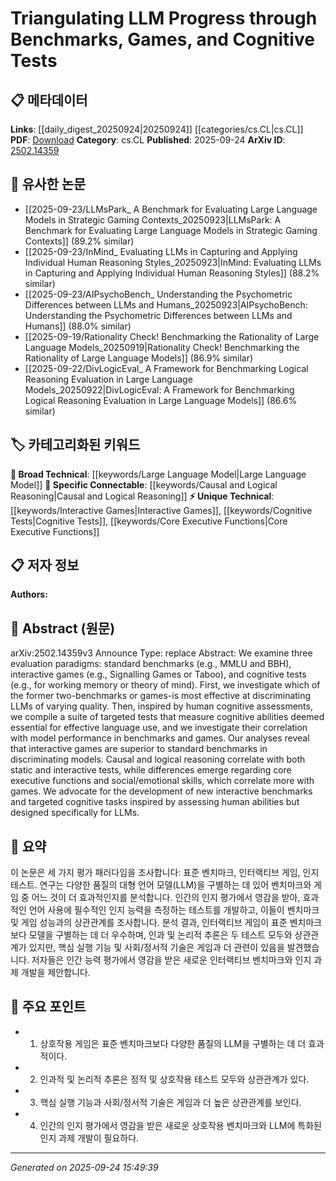 <!-- KEYWORD_LINKING_METADATA:
{
  "processed_timestamp": "2025-09-24T15:49:39.690822",
  "vocabulary_version": "1.0",
  "selected_keywords": [
    "Large Language Model",
    "Interactive Games",
    "Cognitive Tests",
    "Causal and Logical Reasoning",
    "Core Executive Functions"
  ],
  "rejected_keywords": [],
  "similarity_scores": {
    "Large Language Model": 0.85,
    "Interactive Games": 0.78,
    "Cognitive Tests": 0.77,
    "Causal and Logical Reasoning": 0.82,
    "Core Executive Functions": 0.75
  },
  "extraction_method": "AI_prompt_based",
  "budget_applied": true,
  "candidates_json": {
    "candidates": [
      {
        "surface": "Large Language Models",
        "canonical": "Large Language Model",
        "aliases": [
          "LLMs"
        ],
        "category": "broad_technical",
        "rationale": "Central to the paper's focus on evaluating language models.",
        "novelty_score": 0.3,
        "connectivity_score": 0.9,
        "specificity_score": 0.6,
        "link_intent_score": 0.85
      },
      {
        "surface": "interactive games",
        "canonical": "Interactive Games",
        "aliases": [
          "Games",
          "Interactive Tests"
        ],
        "category": "unique_technical",
        "rationale": "Highlighted as superior to benchmarks for model discrimination.",
        "novelty_score": 0.7,
        "connectivity_score": 0.65,
        "specificity_score": 0.8,
        "link_intent_score": 0.78
      },
      {
        "surface": "cognitive tests",
        "canonical": "Cognitive Tests",
        "aliases": [
          "Cognitive Assessments"
        ],
        "category": "unique_technical",
        "rationale": "Key to evaluating cognitive abilities of models.",
        "novelty_score": 0.65,
        "connectivity_score": 0.7,
        "specificity_score": 0.75,
        "link_intent_score": 0.77
      },
      {
        "surface": "causal and logical reasoning",
        "canonical": "Causal and Logical Reasoning",
        "aliases": [
          "Reasoning Skills"
        ],
        "category": "specific_connectable",
        "rationale": "Correlates with both static and interactive tests, crucial for model evaluation.",
        "novelty_score": 0.55,
        "connectivity_score": 0.8,
        "specificity_score": 0.85,
        "link_intent_score": 0.82
      },
      {
        "surface": "core executive functions",
        "canonical": "Core Executive Functions",
        "aliases": [
          "Executive Functions"
        ],
        "category": "unique_technical",
        "rationale": "Differentiates models in terms of social/emotional skills.",
        "novelty_score": 0.68,
        "connectivity_score": 0.6,
        "specificity_score": 0.8,
        "link_intent_score": 0.75
      }
    ],
    "ban_list_suggestions": [
      "standard benchmarks",
      "model performance"
    ]
  },
  "decisions": [
    {
      "candidate_surface": "Large Language Models",
      "resolved_canonical": "Large Language Model",
      "decision": "linked",
      "scores": {
        "novelty": 0.3,
        "connectivity": 0.9,
        "specificity": 0.6,
        "link_intent": 0.85
      }
    },
    {
      "candidate_surface": "interactive games",
      "resolved_canonical": "Interactive Games",
      "decision": "linked",
      "scores": {
        "novelty": 0.7,
        "connectivity": 0.65,
        "specificity": 0.8,
        "link_intent": 0.78
      }
    },
    {
      "candidate_surface": "cognitive tests",
      "resolved_canonical": "Cognitive Tests",
      "decision": "linked",
      "scores": {
        "novelty": 0.65,
        "connectivity": 0.7,
        "specificity": 0.75,
        "link_intent": 0.77
      }
    },
    {
      "candidate_surface": "causal and logical reasoning",
      "resolved_canonical": "Causal and Logical Reasoning",
      "decision": "linked",
      "scores": {
        "novelty": 0.55,
        "connectivity": 0.8,
        "specificity": 0.85,
        "link_intent": 0.82
      }
    },
    {
      "candidate_surface": "core executive functions",
      "resolved_canonical": "Core Executive Functions",
      "decision": "linked",
      "scores": {
        "novelty": 0.68,
        "connectivity": 0.6,
        "specificity": 0.8,
        "link_intent": 0.75
      }
    }
  ]
}
-->

# Triangulating LLM Progress through Benchmarks, Games, and Cognitive Tests

## 📋 메타데이터

**Links**: [[daily_digest_20250924|20250924]] [[categories/cs.CL|cs.CL]]
**PDF**: [Download](https://arxiv.org/pdf/2502.14359.pdf)
**Category**: cs.CL
**Published**: 2025-09-24
**ArXiv ID**: [2502.14359](https://arxiv.org/abs/2502.14359)

## 🔗 유사한 논문
- [[2025-09-23/LLMsPark_ A Benchmark for Evaluating Large Language Models in Strategic Gaming Contexts_20250923|LLMsPark: A Benchmark for Evaluating Large Language Models in Strategic Gaming Contexts]] (89.2% similar)
- [[2025-09-23/InMind_ Evaluating LLMs in Capturing and Applying Individual Human Reasoning Styles_20250923|InMind: Evaluating LLMs in Capturing and Applying Individual Human Reasoning Styles]] (88.2% similar)
- [[2025-09-23/AIPsychoBench_ Understanding the Psychometric Differences between LLMs and Humans_20250923|AIPsychoBench: Understanding the Psychometric Differences between LLMs and Humans]] (88.0% similar)
- [[2025-09-19/Rationality Check! Benchmarking the Rationality of Large Language Models_20250919|Rationality Check! Benchmarking the Rationality of Large Language Models]] (86.9% similar)
- [[2025-09-22/DivLogicEval_ A Framework for Benchmarking Logical Reasoning Evaluation in Large Language Models_20250922|DivLogicEval: A Framework for Benchmarking Logical Reasoning Evaluation in Large Language Models]] (86.6% similar)

## 🏷️ 카테고리화된 키워드
**🧠 Broad Technical**: [[keywords/Large Language Model|Large Language Model]]
**🔗 Specific Connectable**: [[keywords/Causal and Logical Reasoning|Causal and Logical Reasoning]]
**⚡ Unique Technical**: [[keywords/Interactive Games|Interactive Games]], [[keywords/Cognitive Tests|Cognitive Tests]], [[keywords/Core Executive Functions|Core Executive Functions]]

## 📋 저자 정보

**Authors:** 

## 📄 Abstract (원문)

arXiv:2502.14359v3 Announce Type: replace 
Abstract: We examine three evaluation paradigms: standard benchmarks (e.g., MMLU and BBH), interactive games (e.g., Signalling Games or Taboo), and cognitive tests (e.g., for working memory or theory of mind). First, we investigate which of the former two-benchmarks or games-is most effective at discriminating LLMs of varying quality. Then, inspired by human cognitive assessments, we compile a suite of targeted tests that measure cognitive abilities deemed essential for effective language use, and we investigate their correlation with model performance in benchmarks and games. Our analyses reveal that interactive games are superior to standard benchmarks in discriminating models. Causal and logical reasoning correlate with both static and interactive tests, while differences emerge regarding core executive functions and social/emotional skills, which correlate more with games. We advocate for the development of new interactive benchmarks and targeted cognitive tasks inspired by assessing human abilities but designed specifically for LLMs.

## 📝 요약

이 논문은 세 가지 평가 패러다임을 조사합니다: 표준 벤치마크, 인터랙티브 게임, 인지 테스트. 연구는 다양한 품질의 대형 언어 모델(LLM)을 구별하는 데 있어 벤치마크와 게임 중 어느 것이 더 효과적인지를 분석합니다. 인간의 인지 평가에서 영감을 받아, 효과적인 언어 사용에 필수적인 인지 능력을 측정하는 테스트를 개발하고, 이들이 벤치마크 및 게임 성능과의 상관관계를 조사합니다. 분석 결과, 인터랙티브 게임이 표준 벤치마크보다 모델을 구별하는 데 더 우수하며, 인과 및 논리적 추론은 두 테스트 모두와 상관관계가 있지만, 핵심 실행 기능 및 사회/정서적 기술은 게임과 더 관련이 있음을 발견했습니다. 저자들은 인간 능력 평가에서 영감을 받은 새로운 인터랙티브 벤치마크와 인지 과제 개발을 제안합니다.

## 🎯 주요 포인트

- 1. 상호작용 게임은 표준 벤치마크보다 다양한 품질의 LLM을 구별하는 데 더 효과적이다.
- 2. 인과적 및 논리적 추론은 정적 및 상호작용 테스트 모두와 상관관계가 있다.
- 3. 핵심 실행 기능과 사회/정서적 기술은 게임과 더 높은 상관관계를 보인다.
- 4. 인간의 인지 평가에서 영감을 받은 새로운 상호작용 벤치마크와 LLM에 특화된 인지 과제 개발이 필요하다.


---

*Generated on 2025-09-24 15:49:39*